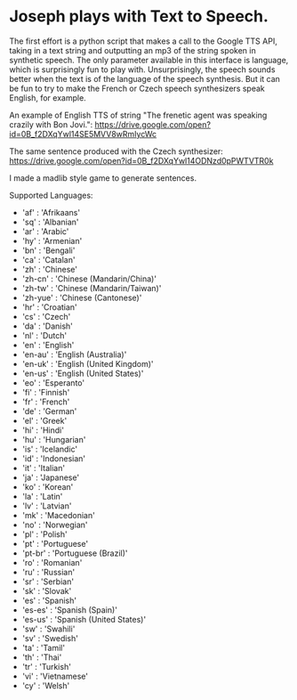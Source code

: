 # Joseph plays with Text to Speech.
The first effort is a python script that makes a call to the Google TTS API, taking in a text string and outputting an mp3 of the string spoken in synthetic speech. The only parameter available in this interface is language, which is surprisingly fun to play with. Unsurprisingly, the speech sounds better when the text is of the language of the speech synthesis. But it can be fun to try to make the French or Czech speech synthesizers speak English, for example.

An example of English TTS of string "The frenetic agent was speaking crazily with Bon Jovi.":
https://drive.google.com/open?id=0B_f2DXqYwl14SE5MVV8wRmIycWc

The same sentence produced with the Czech synthesizer:
https://drive.google.com/open?id=0B_f2DXqYwl14ODNzd0pPWTVTR0k

I made a madlib style game to generate sentences.

Supported Languages:

* 'af' : 'Afrikaans'
* 'sq' : 'Albanian'
* 'ar' : 'Arabic'
* 'hy' : 'Armenian'
* 'bn' : 'Bengali'
* 'ca' : 'Catalan'
* 'zh' : 'Chinese'
* 'zh-cn' : 'Chinese (Mandarin/China)'
* 'zh-tw' : 'Chinese (Mandarin/Taiwan)'
* 'zh-yue' : 'Chinese (Cantonese)'
* 'hr' : 'Croatian'
* 'cs' : 'Czech'
* 'da' : 'Danish'
* 'nl' : 'Dutch'
* 'en' : 'English'
* 'en-au' : 'English (Australia)'
* 'en-uk' : 'English (United Kingdom)'
* 'en-us' : 'English (United States)'
* 'eo' : 'Esperanto'
* 'fi' : 'Finnish'
* 'fr' : 'French'
* 'de' : 'German'
* 'el' : 'Greek'
* 'hi' : 'Hindi'
* 'hu' : 'Hungarian'
* 'is' : 'Icelandic'
* 'id' : 'Indonesian'
* 'it' : 'Italian'
* 'ja' : 'Japanese'
* 'ko' : 'Korean'
* 'la' : 'Latin'
* 'lv' : 'Latvian'
* 'mk' : 'Macedonian'
* 'no' : 'Norwegian'
* 'pl' : 'Polish'
* 'pt' : 'Portuguese'
* 'pt-br' : 'Portuguese (Brazil)'
* 'ro' : 'Romanian'
* 'ru' : 'Russian'
* 'sr' : 'Serbian'
* 'sk' : 'Slovak'
* 'es' : 'Spanish'
* 'es-es' : 'Spanish (Spain)'
* 'es-us' : 'Spanish (United States)'
* 'sw' : 'Swahili'
* 'sv' : 'Swedish'
* 'ta' : 'Tamil'
* 'th' : 'Thai'
* 'tr' : 'Turkish'
* 'vi' : 'Vietnamese'
* 'cy' : 'Welsh'
